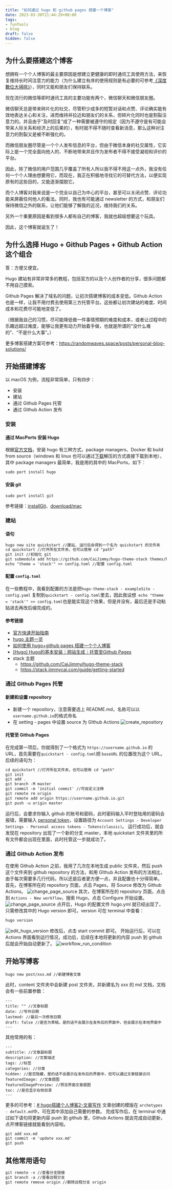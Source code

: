 ```yaml
---
title: "如何通过 hugo 和 github pages 搭建一个博客"
date: 2023-03-30T21:44:29+08:00
tags: 
- funTools
- blog
draft: false
hidden: false
---
```

## 为什么要搭建这个博客
想拥有一个个人博客的最主要原因是想建立更健康的即时通讯工具使用方法，来恢复维持长时间注意力的能力（为什么建立有序的使用规则是有必要的可参考[《深度數位大掃除》](https://book.douban.com/subject/35002673/)），同时又能和朋友们保持联系。

现在流行的微信等即时通讯工具的主要功能有两个，微信聊天和微信朋友圈。

微信聊天总是带来碎片化的社交，尽管积少成多的短暂对话和点赞、评论确实能有效地表达关心和关注，进而维持并拉近和朋友们的关系，但碎片化同时也是割裂注意力的。并且由于“及时回复”成了一种需要被遵守的规定（因为不遵守是有可能会带来人际关系和经济上的后果的），有时就不得不随时查看新消息，那么这种对注意力的割裂又是被不断强化的。

而微信朋友圈尽管是一个个人发布信息的平台，但由于微信本身的社交属性，它实际上是一个完全面向他人的、不断地带来并且作为发布者不得不接受凝视和评价的平台。

因此，除了微信的用户范围几乎覆盖了所有人所以我不得不用这一点外，我没有任何一个个人理由想要用它，而现在，我正在积极地寻找它的可替代方法，以便实现原有的这些目的，又能逐渐摆脱它。

而个人博客对我来说是一个完全以自己为中心的平台，甚至可以关闭点赞、评论功能来屏蔽任何他人的看法。同时，我也有可能通过 newsletter 的方式，和朋友们保持微信之外的联系，让他们能够了解我的近况，维持我们的关系。

另外一个重要原因是看到很多人都有自己的博客，我就也超级想要这个玩具。

因此，这个博客就诞生了！

## 为什么选择 Hugo + Github Pages + Github Action 这个组合
答：方便又便宜。

Hugo 建站有非常非常多的教程，包括官方的以及个人创作者的分享，很多问题都不用自己摸索。

Github Pages 解决了域名的问题，让初次搭建博客的成本变低。Github Action 也是一样，让我不用付费去使用第三方托管平台。这些都让初次建站的难度、时间成本和花费尽可能地变低了。

（根据我自己的习惯，尽可能降低做一件事情预期的难度和成本，或者让过程中的乐趣远超过难度，能够让我更有动力开始着手做，也就是所谓的“没什么难的”、“不是什么大事”。）

更多博客搭建方案可参考：https://randomwaves.space/posts/personal-blog-solutions/
## 开始搭建博客
以 macOS 为例，流程非常简单，只有四步：
- 安装
- 建站
- 通过 Github Pages 托管
- 通过 Github Action 发布
### 安装
#### 通过 MacPorts 安装 Hugo
根据[官方文档](https://gohugo.io/installation/macos/)，安装 hugo 有三种方式，package managers、Docker 和 build from source（windows 和 linux 也可以通过[下载](https://github.com/gohugoio/hugo/releases/latest)解压的方式直接下载到本地），其中 package managers 最简单，我是用的其中的 MacPorts，如下：
``` markdown
sudo port install hugo
```
#### 安装 git

``` markdown
sudo port install git
```
参考链接：[installGit](https://git-scm.com/book/en/v2/Getting-Started-Installing-Git)、[download/mac](https://git-scm.com/download/mac)
### 建站

#### 语句
``` markdown
hugo new site quickstart //建站, 运行后会得到一个名为 quickstart 的文件夹
cd quickstart //打开所在文件夹，也可以使用 cd "path"
git init //初始化 git
git submodule add https://github.com/CaiJimmy/hugo-theme-stack themes/hugo-theme-stack //拷贝主题
echo "theme = 'stack'" >> config.toml //配置 config.toml
```
#### 配置 ```config.toml```
在一些教程中，我看到配置的方法是把``` hugo-theme-stack - exampleSite - config.yaml ``` 复制到``` quickstart - config.toml ```里去，因此我设想``` echo "theme = 'stack'" >> config.toml```也是能实现这个效果，但是并没有，最后还是手动粘贴进去再改后缀完成的。
#### 参考链接
- [官方快速开始指南](https://gohugo.io/getting-started/quick-start/)
- [hugo 主题一览](https://themes.gohugo.io)
- [如何使用 hugo+github pages 搭建一个个人博客](https://ednovas.xyz/2021/07/20/hugo/#注意问题)
- [[Hugo] Hugo的基本安装｜网站生成｜托管至Github Pages](https://zhuanlan.zhihu.com/p/350977057)
- stack 主题
	- https://github.com/CaiJimmy/hugo-theme-stack
	- https://stack.jimmycai.com/guide/getting-started
### 通过 Github Pages 托管
#### 新建和设置 repository
- 新建一个 repository，注意需要选上 README.md，名称可以以```username.github.io```的格式命名
- 在 setting - pages 中设置 source 为 GIthub Actions
![create_repository](create_repository.png)
#### 托管至 Github Pages
在完成第一项后，你就得到了一个格式为 ```https://username.github.io``` 的 URL，首先需要在``` quickstart - config.toml ```把 ```baseURL``` 的位置改为这个 URL。后续的语句为：
``` markdown 
cd quickstart //打开所在文件夹，也可以使用 cd "path"
git init
git add .
git branch -M master
git commit -m 'initial commit' //可自定义注释
git remote rm origin
git remote add origin https://username.github.io.git
git push -u origin master
```
运行后，会要求你输入 github 的账号和密码，此时密码输入平时登陆用的密码会报错，需要输入 [personal token](https://docs.github.com/en/authentication/keeping-your-account-and-data-secure/creating-a-personal-access-token)，设置路径为 ```Account Settings - Developer Settings - Personal access tokens - Tokens(classic)```。
运行成功后，就会发现在 repository 出现了一个新的分支 master，本地 quickstart 文件夹里的所有文件都会出现在里面，此时托管这一步就成功了。
### 通过 Github Action 发布
在使用 Github Action 之前，我用了几次在本地生成 public 文件夹，然后 push 这个文件夹到 github repository 的方法，和用 GIthub Action 发布的方法相比，由于每次需要多几行代码，所以还是后者更方便一点，并且配置也十分得简单。
首先，在博客所在的 repository 页面，点击 Pages，将 Source 修改为 Github Actions。
![change_page_source](change_page_source.png)
其次，在博客所在的 repository 页面，点击到 ```Actions - New workflow```，搜索 Hugo，点击 Configure 开始设置。
![change_page_source](choose_hugo_workflow.png)
点开后，Hugo 的配置文件 hugo.yml 就已经出现了，只需修改其中的 Hugo version 即可。version 可在 terminal 中查看：
``` markdown
hugo version
```
![edit_hugo_version](edit_hugo_version.png)
修改后，点击 start commit 即可。
开始运行后，可以在 Actions 界面看到运行情况，成功后，后续在本地将更新的内容 push 到 github 后就会开始自动更新了。
![workflow_run_condition](workflow_run_condition.png)
## 开始写博客
```
hugo new post/xxx.md //新建博客文章
```  
此时，content 文件夹中会新建 post 文件夹，并新建名为 xxx 的 md 文档，文档会有一些前置参数：
```
---
title: "" //文章标题
date: //写作日期
lastmod: //最后一次修改日期
draft: false //是否为草稿，是的话不会展示在发布后的界面中，但会展示在本地界面中
---
```
其他常用的有：
```
---
subtitle: //文章副标题
description: //文章描述
tags: //标签
categories: //分类
hidden: //是否隐藏，是的话不会展示在发布后的界面中，但可以通过文章链接访问
featuredImage: //文章题图
featuredImagePreview: //预览界面文章题图
toc: //是否显示右侧目录
---
```
更多的可参考：[# hugo搭建个人博客2-文章写作](https://shuzang.github.io/2019/hugo-blog-article-write/)
文章创建的模版在 ```archetypes - default.md```中，可在其中添加自己需要的参数。
完成写作后，在 terminal 中通过如下语句将更新内容 push 到 github 里，Github Actions 就会完成自动更新，点开博客链接就能看到内容啦。
``` markdown
git add xxx.md
git commit -m 'update xxx.md'
git push
```
## 其他常用语句
```markdown
git remote -v //查看分支链接
git branch -a //查看远程分支
git remote remove origin //删除远程分支 origin
```
